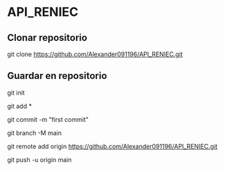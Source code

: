 ﻿# API_RENIEC

## Clonar repositorio

git clone https://github.com/Alexander091196/API_RENIEC.git


## Guardar en repositorio
git init

git add *

git commit -m "first commit"

git branch -M main

git remote add origin https://github.com/Alexander091196/API_RENIEC.git

git push -u origin main
